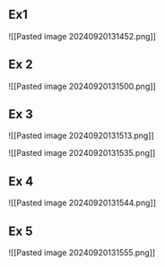 ##  Ex1 
![[Pasted image 20240920131452.png]]

## Ex 2
![[Pasted image 20240920131500.png]]

## Ex 3
![[Pasted image 20240920131513.png]]

![[Pasted image 20240920131535.png]]

## Ex 4
![[Pasted image 20240920131544.png]]

## Ex 5
![[Pasted image 20240920131555.png]]
